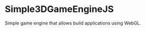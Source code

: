 Simple3DGameEngineJS
====================

Simple game engine that allows build applications using WebGL.